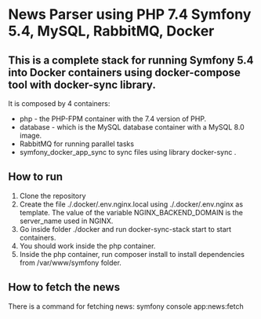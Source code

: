 # News Parser using PHP 7.4 Symfony 5.4, MySQL, RabbitMQ, Docker

## This is a complete stack for running Symfony 5.4 into Docker containers using docker-compose tool with docker-sync library.

It is composed by 4 containers:

- php - the PHP-FPM container with the 7.4 version of PHP.
- database - which is the MySQL database container with a MySQL 8.0 image.
- RabbitMQ for running parallel tasks
- symfony_docker_app_sync to sync files using library docker-sync .

## How to run

1. Clone the repository
2. Create the file ./.docker/.env.nginx.local using ./.docker/.env.nginx as template. The value of the variable NGINX_BACKEND_DOMAIN is the server_name used in NGINX.
3. Go inside folder ./docker and run docker-sync-stack start to start containers.
4. You should work inside the php container. 
5. Inside the php container, run composer install to install dependencies from /var/www/symfony folder.


## How to fetch the news

There is a command for fetching news: symfony console app:news:fetch